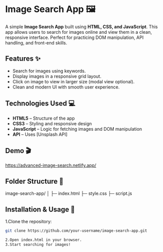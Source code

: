 ﻿# Image Search App 🖼️

A simple **Image Search App** built using **HTML, CSS, and JavaScript**. This app allows users to search for images online and view them in a clean, responsive interface. Perfect for practicing DOM manipulation, API handling, and front-end skills.

## Features ✨
- Search for images using keywords.
- Display images in a responsive grid layout.
- Click on image to view in larger size (modal view optional).
- Clean and modern UI with smooth user experience.

## Technologies Used 💻
- **HTML5** – Structure of the app  
- **CSS3** – Styling and responsive design  
- **JavaScript** – Logic for fetching images and DOM manipulation  
- **API** – Uses [Unsplash API] 

## Demo 🎬
https://advanced-image-search.netlify.app/


## Folder Structure 📂
image-search-app/
│
├─ index.html
├─ style.css
├─ script.js


## Installation & Usage 🚀
1.Clone the repository:
   ```bash
   git clone https://github.com/your-username/image-search-app.git

2.Open index.html in your browser.
3.Start searching for images!
